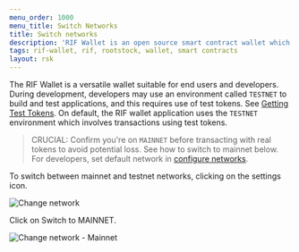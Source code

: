 ```yaml
---
menu_order: 1000
menu_title: Switch Networks
title: Switch networks
description: 'RIF Wallet is an open source smart contract wallet which enables businesses to create and deploy fully customizable on-chain wallets'
tags: rif-wallet, rif, rootstock, wallet, smart contracts
layout: rsk
---
```


The RIF Wallet is a versatile wallet suitable for end users and developers. During development, developers may use an environment called `TESTNET` to build and test applications, and this requires use of test tokens. See [Getting Test Tokens](/rif/wallet/user-guide/funding-a-wallet#getting-test-tokens). On default, the RIF wallet application uses the `TESTNET` environment which involves transactions using test tokens.

> CRUCIAL: Confirm you're on `MAINNET` before transacting with real tokens to avoid potential loss. See how to switch to mainnet below. For developers, set default network in [configure networks](/rif/wallet#configure-networks).

To switch between mainnet and testnet networks, clicking on the settings icon.

<div class="image-container">
    <img 
src="/assets/img/rif-wallet/7-change-network.jpg"  title="Change network"/>
</div>

Click on Switch to MAINNET.

<div class="image-container">
    <img 
src="/assets/img/rif-wallet/7a-change-network-mainnet.jpg"  title="Change network - Mainnet"/>
</div>